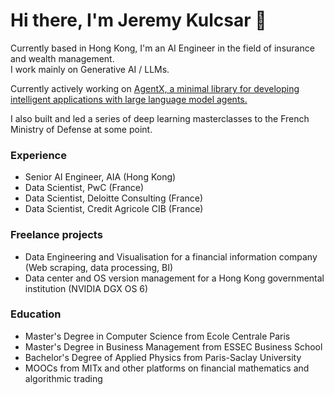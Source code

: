 # Hi there, I'm Jeremy Kulcsar 👋

Currently based in Hong Kong, I'm an AI Engineer in the field of insurance and wealth management.  
I work mainly on Generative AI / LLMs.

Currently actively working on [AgentX, a minimal library for developing intelligent applications with large language model agents.](https://github.com/JeremyKulcsarDS/agentx)

I also built and led a series of deep learning masterclasses to the French Ministry of Defense at some point.

### Experience
- Senior AI Engineer, AIA (Hong Kong)
- Data Scientist, PwC (France)
- Data Scientist, Deloitte Consulting (France)
- Data Scientist, Credit Agricole CIB (France)

### Freelance projects
- Data Engineering and Visualisation for a financial information company (Web scraping, data processing, BI)
- Data center and OS version management for a Hong Kong governmental institution (NVIDIA DGX OS 6)

### Education
- Master's Degree in Computer Science from Ecole Centrale Paris
- Master's Degree in Business Management from ESSEC Business School
- Bachelor's Degree of Applied Physics from Paris-Saclay University
- MOOCs from MITx and other platforms on financial mathematics and algorithmic trading
